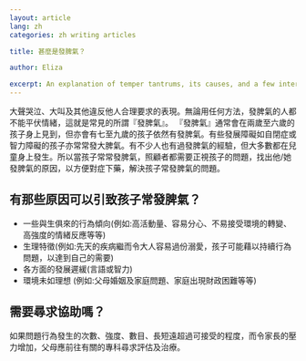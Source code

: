 ```yaml
---
layout: article
lang: zh
categories: zh writing articles

title: 甚麼是發脾氣？

author: Eliza

excerpt: An explanation of temper tantrums, its causes, and a few intervention methods for parents.
---
```


大聲哭泣、大叫及其他違反他人合理要求的表現。無論用任何方法，發脾氣的人都不能平伏情緒，這就是常見的所謂『發脾氣』。 『發脾氣』通常會在兩歲至六歲的孩子身上見到，但亦會有七至九歲的孩子依然有發脾氣。有些發展障礙如自閉症或智力障礙的孩子亦常常發大脾氣。有不少人也有過發脾氣的經驗，但大多數都在兒童身上發生。所以當孩子常常發脾氣，照顧者都需要正視孩子的問題，找出他/她發脾氣的原因，以方便對症下藥，解決孩子常發脾氣的問題。

## 有那些原因可以引致孩子常發脾氣？
* 一些與生俱來的行為傾向(例如:高活動量、容易分心、不易接受環境的轉變、高強度的情緒反應等等)
* 生理特徵(例如:先天的疾病繼而令大人容易過份溺愛，孩子可能藉以持續行為問題，以達到自己的需要)
* 各方面的發展遲緩(言語或智力) 
* 環境未如理想 (例如:父母婚姻及家庭問題、家庭出現財政困難等等)

## 需要尋求協助嗎？
如果問題行為發生的次數、強度、數目、長短遠超過可接受的程度，而令家長的壓力增加，父母應前往有關的專科尋求評估及治療。